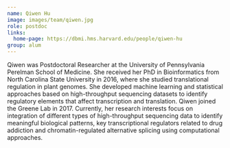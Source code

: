 ```yaml
---
name: Qiwen Hu
image: images/team/qiwen.jpg
role: postdoc
links:
  home-page: https://dbmi.hms.harvard.edu/people/qiwen-hu
group: alum
---
```


Qiwen was Postdoctoral Researcher at the University of Pennsylvania Perelman School of Medicine.
She received her PhD in Bioinformatics from North Carolina State University in 2016, where she studied translational regulation in plant genomes.
She developed machine learning and statistical approaches based on high-throughput sequencing datasets to identify regulatory elements that affect transcription and translation.
Qiwen joined the Greene Lab in 2017.
Currently, her research interests focus on integration of different types of high-throughput sequencing data to identify meaningful biological patterns, key transcriptional regulators related to drug addiction and chromatin-regulated alternative splicing using computational approaches.

